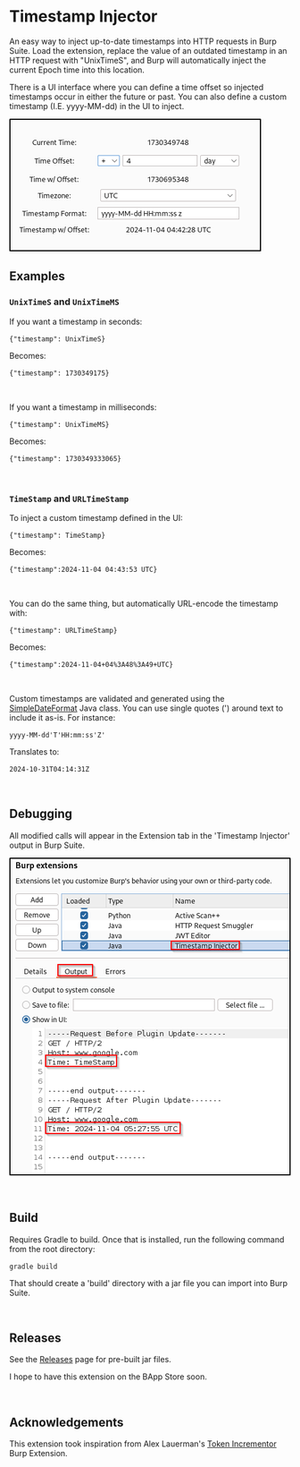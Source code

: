 # Timestamp Injector
An easy way to inject up-to-date timestamps into HTTP requests in Burp Suite. Load the extension, replace the value of an outdated timestamp in an HTTP request with "UnixTimeS", and Burp will automatically inject the current Epoch time into this location.

There is a UI interface where you can define a time offset so injected timestamps occur in either the future or past. You can also define a custom timestamp (I.E. yyyy-MM-dd) in the UI to inject.

![UI](./ui.png)

## Examples

### `UnixTimeS` and `UnixTimeMS`
If you want a timestamp in seconds:
```
{"timestamp": UnixTimeS}
```
Becomes:
```
{"timestamp": 1730349175}
```
<br>

If you want a timestamp in milliseconds:
```
{"timestamp": UnixTimeMS}
```
Becomes:
```
{"timestamp": 1730349333065}
```

<br>

### `TimeStamp` and `URLTimeStamp`
To inject a custom timestamp defined in the UI:
```
{"timestamp": TimeStamp}
```
Becomes:
```
{"timestamp":2024-11-04 04:43:53 UTC}
```

<br>

You can do the same thing, but automatically URL-encode the timestamp with:
```
{"timestamp": URLTimeStamp}
```
Becomes:
```
{"timestamp":2024-11-04+04%3A48%3A49+UTC}
```

<br>

Custom timestamps are validated and generated using the [SimpleDateFormat](https://docs.oracle.com/javase/8/docs/api/java/text/SimpleDateFormat.html) Java class. You can use single quotes (') around text to include it as-is. For instance:
```
yyyy-MM-dd'T'HH:mm:ss'Z'
```
Translates to:
```
2024-10-31T04:14:31Z
```

<br>

## Debugging
All modified calls will appear in the Extension tab in the 'Timestamp Injector' output in Burp Suite.

![UI](./debug.png)

<br>

## Build
Requires Gradle to build. Once that is installed, run the following command from the root directory:
```
gradle build
```
That should create a 'build' directory with a jar file you can import into Burp Suite.

<br>

## Releases
See the [Releases](https://github.com/eric-m-holub/timestamp-injector/releases/latest) page for pre-built jar files.

I hope to have this extension on the BApp Store soon.

<br>

## Acknowledgements
This extension took inspiration from Alex Lauerman's [Token Incrementor](https://github.com/PortSwigger/token-incrementor) Burp Extension.
